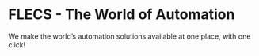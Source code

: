 # FLECS - The World of Automation
We make the world’s automation solutions available at one place, with one click!  
